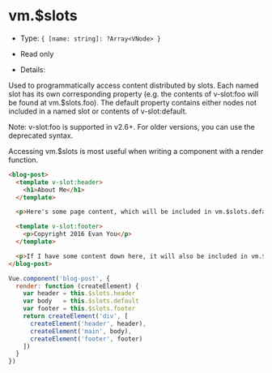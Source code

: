 # vm.$slots

* Type: `{ [name: string]: ?Array<VNode> }`

* Read only

* Details:

Used to programmatically access content distributed by slots. Each named slot has its own corresponding property (e.g. the contents of v-slot:foo will be found at vm.$slots.foo). The default property contains either nodes not included in a named slot or contents of v-slot:default.

Note: v-slot:foo is supported in v2.6+. For older versions, you can use the deprecated syntax.

Accessing vm.$slots is most useful when writing a component with a render function.

```html
<blog-post>
  <template v-slot:header>
    <h1>About Me</h1>
  </template>

  <p>Here's some page content, which will be included in vm.$slots.default, because it's not inside a named slot.</p>

  <template v-slot:footer>
    <p>Copyright 2016 Evan You</p>
  </template>

  <p>If I have some content down here, it will also be included in vm.$slots.default.</p>.
</blog-post>
```

```js
Vue.component('blog-post', {
  render: function (createElement) {
    var header = this.$slots.header
    var body   = this.$slots.default
    var footer = this.$slots.footer
    return createElement('div', [
      createElement('header', header),
      createElement('main', body),
      createElement('footer', footer)
    ])
  }
})
```

